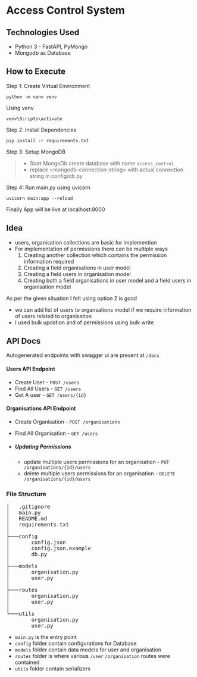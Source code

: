 # Access Control System

## Technologies Used

- Python 3 - FastAPI, PyMongo
- Mongodb as Database

## How to Execute

Step 1: Create Virtual Environment

```shell
python -m venv venv
```

Using venv

```shell
venv\Scripts\activate
```

Step 2: Install Dependencies

```shell
pip install -r requirements.txt
```

Step 3: Setup MongoDB

> - Start MongoDb create database with name `access_control`
> - replace <mongodb-connection-string\> with actual connection string in config/db.py

Step 4: Run main.py using uvicorn

```shell
uvicorn main:app --reload
```

Finally App will be live at localhost:8000

## Idea

- users, organisation collections are basic for implemention
- For implementation of permissions there can be multiple ways
  1. Creating another collection which contains the permission information required
  2. Creating a field organisations in user model
  3. Creating a field users in organisation model
  4. Creating both a field organisations in user model and a field users in organisation model

As per the given situation I felt using option 2 is good

- we can add list of users to organsations model if we require information of users related to organisation
- I used bulk updation and of permissions using bulk write

## API Docs

Autogenerated endpoints with swagger ui are present at `/docs`

#### Users API Endpoint

- Create User - `POST /users`
- Find All Users - `GET /users`
- Get A user - `GET /users/{id}`

#### Organisations API Endpoint

- Create Organisation - `POST /organisations`
- Find All Organisation - `GET /users`
- ##### Updating Permissions

  - update multiple users permissions for an organisation - `PUT /organisations/{id}/users`
  - delete multiple users permissions for an organisation - `DELETE /organisations/{id}/users`

### File Structure

<pre>
│   .gitignore
│   main.py
│   README.md
│   requirements.txt
│
├───config
│       config.json
│       config.json.example
│       db.py
│
├───models
│       organisation.py
│       user.py
│
├───routes
│       organisation.py
│       user.py
│
└───utils
        organisation.py
        user.py
</pre>

- `main.py` is the entry point
- `config` folder contain configurations for Database
- `models` folder contain data models for user and organisation
- `routes` folder is where various `/user` `/organisation` routes were contained
- `utils` folder contain serializers
